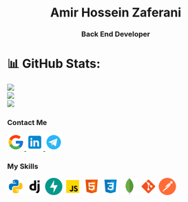 <h1 align="center">Amir Hossein Zaferani</h1>
<h3 align="center">Back End Developer</h3>

# 📊 GitHub Stats:
![](https://github-readme-stats.vercel.app/api?username=amirzaferanii&theme=neon&hide_border=true&include_all_commits=false&count_private=false)<br/>
![](https://github-readme-streak-stats.herokuapp.com/?user=amirzaferanii&theme=neon&hide_border=true)<br/>
![](https://github-readme-stats.vercel.app/api/top-langs/?username=amirzaferanii&theme=neon&hide_border=true&include_all_commits=false&count_private=false&layout=compact)


<!-- Proudly created with GPRM ( https://gprm.itsvg.in ) -->



<!-- <ul>
    <li>💻 Back-End Developer </li>
    <li>🛠 Building reusable applications </li>
    <li>📈 Interested in solving complex problems and building scalable applications </li>
    <li>💬 Ask me about <b>Python</b> - <b>Django</b></li>
</ul> -->

<h3>Contact Me</h3>
<p>
    <a href="mailto:amirzaferani103@gmail.com" target="blank">
        <img src="./icons/gmail.svg" alt="Amir Zaferani" height="40" width="40"/>
    </a>
    <a href="" target="blank">
        <img src="./icons/linkedin.svg" alt="Amir Zaferani" height="40" width="40" />
    </a>
    <a href="https://t.me/iamirzaferani" target="blank">
        <img src="./icons/telegram.svg" alt="Amir Zaferani" height="40" width="40" />
    </a>
</p>







<h3>My Skills</h3>
<p>
    <img src="./icons/python.svg" alt="python" title="Python" width="40" height="40" />
    <img src="./icons/django.svg" alt="django" title="Django" width="40" height="40" />
    <img src="./icons/fastapi.svg" alt="fastapi" title="FastAPI" width="40" height="40" />
    <img src="./icons/javascript.svg" alt="javascript" title="JavaScript" width="40" height="40" />
    <img src="./icons/html-5.svg" alt="html" title="HTML" width="40" height="40" />
    <img src="./icons/css3.svg" alt="css" title="CSS" width="40" height="40" />
    <img src="./icons/mongodb.svg" alt="mongodb" title="MongoDB" width="40" height="40" />
    <img src="./icons/git.svg" alt="git" title="Git" width="40" height="40" />
    <img src="./icons/postman.svg" alt="postman" title="Postman" width="40" height="40" />
</p>
